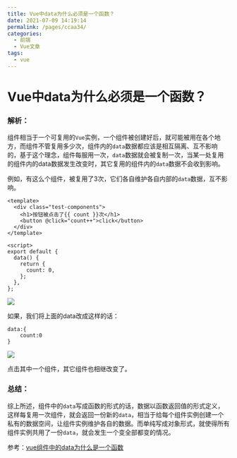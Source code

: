 ```yaml
---
title: Vue中data为什么必须是一个函数？
date: 2021-07-09 14:19:14
permalink: /pages/ccaa34/
categories:
  - 前端
  - Vue文章
tags:
  - vue
---
```

# Vue中data为什么必须是一个函数？

### 解析：

组件相当于一个可复用的`Vue`实例，一个组件被创建好后，就可能被用在各个地方，而组件不管复用多少次，组件内的`data`数据都应该是相互隔离、互不影响的，基于这个理念，组件每服用一次，`data`数据就会被复制一次，当某一处复用的组件内的data数据发生改变时，其它复用的组件内的`data`数据不会收到影响。

<!-- more -->

例如，有这么个组件，被复用了3次，它们各自维护各自内部的`data`数据，互不影响。

```vue
<template>
  <div class="test-components">
    <h1>按钮被点击了{{ count }}次</h1>
    <button @click="count++">click</button>
  </div>
</template>

<script>
export default {
  data() {
    return {
      count: 0,
    };
  },
};
```

<img src="https://img2018.cnblogs.com/blog/1460995/201810/1460995-20181030131124207-306386952.gif" style="display:inline-block" />

如果，我们将上面的data改成这样的话：

```vue
data:{
	count:0
}
```

<img src="https://img2018.cnblogs.com/blog/1460995/201810/1460995-20181030131141792-162150606.png" style="display:inline-block"/>

点击其中一个组件，其它组件也相继改变了。

### 总结：

综上所述，组件中的`data`写成函数的形式的话，数据以函数返回值的形式定义，这样每复用一次组件，就会返回一份新的`data`，相当于给每个组件实例创建一个私有的数据空间，让组件实例维护各自的数据。而单纯写成对象形式，就使得所有组件实例共用了一份`data`，就会发生一个变全部都变的情况。

参考：[vue组件中的data为什么是一个函数](https://www.cnblogs.com/wangjiachen666/p/9876266.html)
